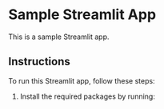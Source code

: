 # Sample Streamlit App

This is a sample Streamlit app.

## Instructions

To run this Streamlit app, follow these steps:

1. Install the required packages by running:
